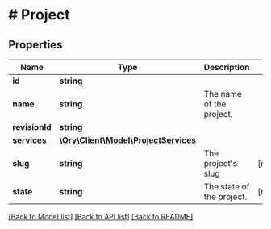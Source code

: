 # # Project

## Properties

Name | Type | Description | Notes
------------ | ------------- | ------------- | -------------
**id** | **string** |  |
**name** | **string** | The name of the project. |
**revisionId** | **string** |  |
**services** | [**\Ory\Client\Model\ProjectServices**](ProjectServices.md) |  |
**slug** | **string** | The project&#39;s slug | [readonly]
**state** | **string** | The state of the project. | [readonly]

[[Back to Model list]](../../README.md#models) [[Back to API list]](../../README.md#endpoints) [[Back to README]](../../README.md)
